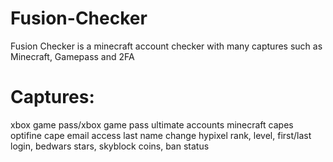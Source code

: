 # Fusion-Checker
Fusion Checker is  a minecraft account checker with many captures such as Minecraft, Gamepass and 2FA

# Captures:
xbox game pass/xbox game pass ultimate accounts
minecraft capes
optifine cape
email access
last name change
hypixel rank, level, first/last login, bedwars stars, skyblock coins, ban status
